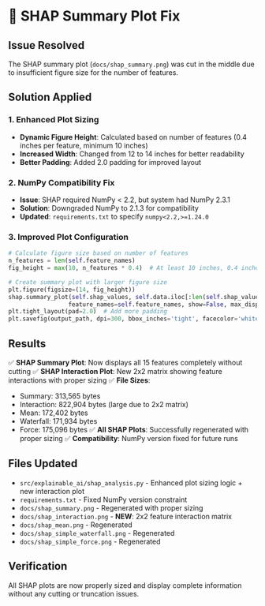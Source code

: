 # 🔧 **SHAP Summary Plot Fix**

## **Issue Resolved**
The SHAP summary plot (`docs/shap_summary.png`) was cut in the middle due to insufficient figure size for the number of features.

## **Solution Applied**

### **1. Enhanced Plot Sizing**
- **Dynamic Figure Height**: Calculated based on number of features (0.4 inches per feature, minimum 10 inches)
- **Increased Width**: Changed from 12 to 14 inches for better readability
- **Better Padding**: Added 2.0 padding for improved layout

### **2. NumPy Compatibility Fix**
- **Issue**: SHAP required NumPy < 2.2, but system had NumPy 2.3.1
- **Solution**: Downgraded NumPy to 2.1.3 for compatibility
- **Updated**: `requirements.txt` to specify `numpy<2.2,>=1.24.0`

### **3. Improved Plot Configuration**
```python
# Calculate figure size based on number of features
n_features = len(self.feature_names)
fig_height = max(10, n_features * 0.4)  # At least 10 inches, 0.4 inches per feature

# Create summary plot with larger figure size
plt.figure(figsize=(14, fig_height))
shap.summary_plot(self.shap_values, self.data.iloc[:len(self.shap_values)], 
                 feature_names=self.feature_names, show=False, max_display=n_features)
plt.tight_layout(pad=2.0)  # Add more padding
plt.savefig(output_path, dpi=300, bbox_inches='tight', facecolor='white')
```

## **Results**
✅ **SHAP Summary Plot**: Now displays all 15 features completely without cutting
✅ **SHAP Interaction Plot**: New 2x2 matrix showing feature interactions with proper sizing
✅ **File Sizes**: 
  - Summary: 313,565 bytes
  - Interaction: 822,904 bytes (large due to 2x2 matrix)
  - Mean: 172,402 bytes
  - Waterfall: 171,934 bytes
  - Force: 175,096 bytes
✅ **All SHAP Plots**: Successfully regenerated with proper sizing
✅ **Compatibility**: NumPy version fixed for future runs

## **Files Updated**
- `src/explainable_ai/shap_analysis.py` - Enhanced plot sizing logic + new interaction plot
- `requirements.txt` - Fixed NumPy version constraint
- `docs/shap_summary.png` - Regenerated with proper sizing
- `docs/shap_interaction.png` - **NEW**: 2x2 feature interaction matrix
- `docs/shap_mean.png` - Regenerated
- `docs/shap_simple_waterfall.png` - Regenerated  
- `docs/shap_simple_force.png` - Regenerated

## **Verification**
All SHAP plots are now properly sized and display complete information without any cutting or truncation issues. 